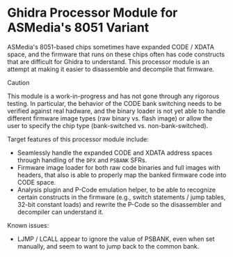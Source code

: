 # Ghidra Processor Module for ASMedia's 8051 Variant

ASMedia's 8051-based chips sometimes have expanded CODE / XDATA space, and the firmware that runs on these chips often has code constructs that are difficult for Ghidra to understand.
This processor module is an attempt at making it easier to disassemble and decompile that firmware.

> [!CAUTION]
> This module is a work-in-progress and has not gone through any rigorous testing.
> In particular, the behavior of the CODE bank switching needs to be verified against real hadware, and the binary loader is not yet able to handle different firmware image types (raw binary vs. flash image) or allow the user to specify the chip type (bank-switched vs. non-bank-switched).

Target features of this processor module include:

- Seamlessly handle the expanded CODE and XDATA address spaces through handling of the `DPX` and `PSBANK` SFRs.
- Firmware image loader for both raw code binaries and full images with headers, that also is able to properly map the banked firmware code into CODE space.
- Analysis plugin and P-Code emulation helper, to be able to recognize certain constructs in the firmware (e.g., switch statements / jump tables, 32-bit constant loads) and rewrite the P-Code so the disassembler and decompiler can understand it.

Known issues:

- LJMP / LCALL appear to ignore the value of PSBANK, even when set manually, and seem to want to jump back to the common bank.
